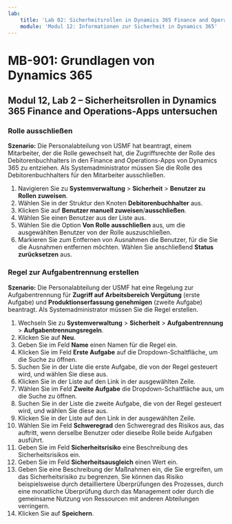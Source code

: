 ```yaml
---
lab:
    title: 'Lab 02: Sicherheitsrollen in Dynamics 365 Finance and Operations-Apps untersuchen'
    module: 'Modul 12: Informationen zur Sicherheit in Dynamics 365'
---
```


# MB-901: Grundlagen von Dynamics 365
## Modul 12, Lab 2 – Sicherheitsrollen in Dynamics 365 Finance and Operations-Apps untersuchen

### Rolle ausschließen

**Szenario:** Die Personalabteilung von USMF hat beantragt, einem Mitarbeiter, der die Rolle gewechselt hat, die Zugriffsrechte der Rolle des Debitorenbuchhalters in den Finance and Operations-Apps von Dynamics 365 zu entziehen. Als Systemadministrator müssen Sie die Rolle des Debitorenbuchhalters für den Mitarbeiter ausschließen.

1. Navigieren Sie zu **Systemverwaltung** > **Sicherheit** > **Benutzer zu Rollen zuweisen**.
1. Wählen Sie in der Struktur den Knoten **Debitorenbuchhalter** aus.
1. Klicken Sie auf **Benutzer manuell zuweisen**/**ausschließen**.
1. Wählen Sie einen Benutzer aus der Liste aus.
1. Wählen Sie die Option **Von Rolle ausschließen** aus, um die ausgewählten Benutzer von der Rolle auszuschließen.
1. Markieren Sie zum Entfernen von Ausnahmen die Benutzer, für die Sie die Ausnahmen entfernen möchten. Wählen Sie anschließend **Status zurücksetzen** aus. 

### Regel zur Aufgabentrennung erstellen

**Szenario:** Die Personalabteilung der USMF hat eine Regelung zur Aufgabentrennung für **Zugriff auf Arbeitsbereich Vergütung** (erste Aufgabe) und **Produktionserfassung genehmigen** (zweite Aufgabe) beantragt. Als Systemadministrator müssen Sie die Regel erstellen.

1. Wechseln Sie zu **Systemverwaltung** > **Sicherheit** > **Aufgabentrennung** > **Aufgabentrennungsregeln**.
1. Klicken Sie auf **Neu**.
1. Geben Sie im Feld **Name** einen Namen für die Regel ein.
1. Klicken Sie im Feld **Erste Aufgabe** auf die Dropdown-Schaltfläche, um die Suche zu öffnen.
1. Suchen Sie in der Liste die erste Aufgabe, die von der Regel gesteuert wird, und wählen Sie diese aus.
1. Klicken Sie in der Liste auf den Link in der ausgewählten Zeile.
1. Wählen Sie im Feld **Zweite Aufgabe** die Dropdown-Schaltfläche aus, um die Suche zu öffnen.
1. Suchen Sie in der Liste die zweite Aufgabe, die von der Regel gesteuert wird, und wählen Sie diese aus.
1. Klicken Sie in der Liste auf den Link in der ausgewählten Zeile.
1. Wählen Sie im Feld **Schweregrad** den Schweregrad des Risikos aus, das auftritt, wenn derselbe Benutzer oder dieselbe Rolle beide Aufgaben ausführt.
1. Geben Sie im Feld **Sicherheitsrisiko** eine Beschreibung des Sicherheitsrisikos ein.
1. Geben Sie im Feld **Sicherheitsausgleich** einen Wert ein.
1. Geben Sie eine Beschreibung der Maßnahmen ein, die Sie ergreifen, um das Sicherheitsrisiko zu begrenzen. 
Sie können das Risiko beispielsweise durch detailliertere Überprüfungen des Prozesses, durch eine monatliche Überprüfung durch das Management oder durch die gemeinsame Nutzung von Ressourcen mit anderen Abteilungen verringern.
1. Klicken Sie auf **Speichern**.
